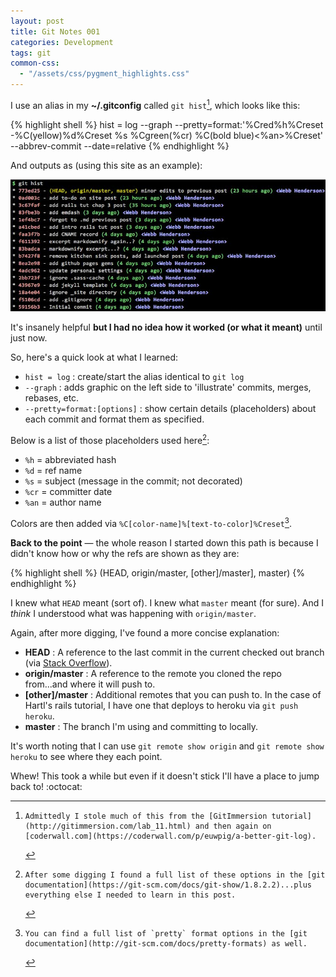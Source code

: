 ```yaml
---
layout: post
title: Git Notes 001
categories: Development
tags: git
common-css:
  - "/assets/css/pygment_highlights.css"
---
```

I use an alias in my **~/.gitconfig** called `git hist`[^1], which looks like this:

{% highlight shell %}
hist = log --graph --pretty=format:'%Cred%h%Creset -%C(yellow)%d%Creset %s %Cgreen(%cr) %C(bold blue)<%an>%Creset' --abbrev-commit --date=relative
{% endhighlight %}

And outputs as (using this site as an example):

![git hist command output](/assets/img/2015-10-06-git-hist.jpg)

It's insanely helpful **but I had no idea how it worked (or what it meant)** until just now.

So, here's a quick look at what I learned:

- `hist = log` : create/start the alias identical to `git log`
- `--graph` : adds graphic on the left side to 'illustrate' commits, merges, rebases, etc.
- `--pretty=format:[options]` : show certain details (placeholders) about each commit and format them as specified.

Below is a list of those placeholders used here[^2]:

- `%h` = abbreviated hash
- `%d` = ref name
- `%s` = subject (message in the commit; not decorated)
- `%cr` = committer date
- `%an` = author name 

Colors are then added  via `%C[color-name]%[text-to-color]%Creset`[^3].

**Back to the point** &mdash; the whole reason I started down this path is because I didn't know how or why the refs are shown as they are:

{% highlight shell %}
(HEAD, origin/master, [other]/master], master)
{% endhighlight %}

I knew what `HEAD` meant (sort of). I knew what `master` meant (for sure). And I _think_ I understood what was happening with `origin/master`.

Again, after more digging, I've found a more concise explanation:

- **HEAD** : A reference to the last commit in the current checked out branch (via [Stack Overflow](http://stackoverflow.com/questions/2529971/what-is-the-head-in-git)).
- **origin/master** : A reference to the remote you cloned the repo from...and where it will push to.
- **[other]/master** : Additional remotes that you can push to. In the case of Hartl's rails tutorial, I have one that deploys to heroku via `git push heroku`.
- **master** : The branch I'm using and committing to locally.

It's worth noting that I can use `git remote show origin` and `git remote show heroku` to see where they each point.

Whew! This took a while but even if it doesn't stick I'll have a place to jump back to! :octocat:

[^1]:    Admittedly I stole much of this from the [GitImmersion tutorial](http://gitimmersion.com/lab_11.html) and then again on [coderwall.com](https://coderwall.com/p/euwpig/a-better-git-log).
[^2]:    After some digging I found a full list of these options in the [git documentation](https://git-scm.com/docs/git-show/1.8.2.2)...plus everything else I needed to learn in this post.
[^3]:    You can find a full list of `pretty` format options in the [git documentation](http://git-scm.com/docs/pretty-formats) as well.